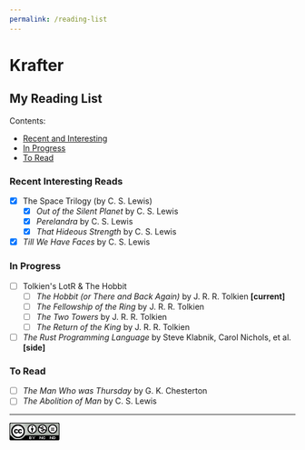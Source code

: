 ```yaml
---
permalink: /reading-list
---
```


# Krafter

## My Reading List
Contents:
- [Recent and Interesting](#recent-interesting-reads)
- [In Progress](#in-progress)
- [To Read](#to-read)

### Recent Interesting Reads

- [x] The Space Trilogy (by C. S. Lewis)
    - [x] *Out of the Silent Planet* by C. S. Lewis
    - [x] *Perelandra* by C. S. Lewis
    - [x] *That Hideous Strength* by C. S. Lewis
- [x] *Till We Have Faces* by C. S. Lewis

### In Progress
- [ ] Tolkien's LotR & The Hobbit
    - [ ] *The Hobbit (or There and Back Again)* by J. R. R. Tolkien **[current]**
    - [ ] *The Fellowship of the Ring*  by J. R. R. Tolkien
    - [ ] *The Two Towers*  by J. R. R. Tolkien
    - [ ] *The Return of the King*  by J. R. R. Tolkien
- [ ] *The Rust Programming Language* by Steve Klabnik, Carol Nichols, et al. **[side]**

### To Read
- [ ] *The Man Who was Thursday* by G. K. Chesterton
- [ ] *The Abolition of Man* by C. S. Lewis 

---

[![Licensed Under The CC-BY-NC-ND 4.0 License](/src/CC-BY-NC-ND.png)](https://creativecommons.org/licenses/by-nc-nd/4.0/)
